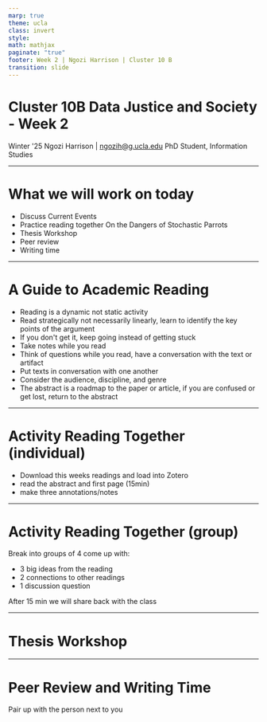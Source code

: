 ```yaml
---
marp: true
theme: ucla
class: invert
style: 
math: mathjax
paginate: "true"
footer: Week 2 | Ngozi Harrison | Cluster 10 B
transition: slide
---
```

<script type="module">
  import mermaid from 'https://cdn.jsdelivr.net/npm/mermaid@10/dist/mermaid.esm.min.mjs';
  mermaid. initialize ({ startOnLoad: true, theme: 'dark' });
</script>

# Cluster 10B Data Justice and Society - Week 2

Winter '25
Ngozi Harrison | ngozih@g.ucla.edu
PhD Student, Information Studies

---

# What we will work on today
- Discuss Current Events
- Practice reading together On the Dangers of Stochastic Parrots
- Thesis Workshop
- Peer review
- Writing time

---
# A Guide to Academic Reading

- Reading is a dynamic not static activity
- Read strategically not necessarily linearly, learn to identify the key points of the argument
- If you don't get it, keep going instead of getting stuck
- Take notes while you read
- Think of questions while you read, have a conversation with the text or artifact
- Put texts in conversation with one another
- Consider the audience, discipline, and genre
- The abstract is a roadmap to the paper or article, if you are confused or get lost, return to the abstract

---
# **Activity** Reading Together (individual)

- Download this weeks readings and load into Zotero
- read the abstract and first page (15min)
- make three annotations/notes

---
# **Activity** Reading Together (group)
Break into groups of 4
come up with:
- 3 big ideas from the reading
- 2 connections to other readings
- 1 discussion question

After 15 min we will share back with the class

---
# Thesis Workshop

---
# Peer Review and Writing Time

Pair up with the person next to you
